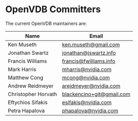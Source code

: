 <!-- SPDX-License-Identifier: CC-BY-4.0 -->
<!-- Copyright Contributors to the OpenVDB project. -->

# OpenVDB Committers

The current OpenVDB maintainers are:


| Name             | Email |
| ---------------- | -----------------
| Ken Museth       | ken.museth@gmail.com
| Jonathan Swartz  | jonathan@jswartz.info
| Francis Williams | francis@fwilliams.info
| Mark Harris      | mharris@nvidia.com
| Matthew Cong     | mcong@nvidia.com
| Andrew Reidmeyer | areidmeyer@nvidia.com
| Christopher Horvath | blackencino+git@gmail.com
| Eftychios Sifakis | esifakis@nvidia.com
| Petra Hapalova    | phapalova@nvidia.com
